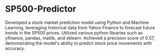 # SP500-Predictor

Developed a stock market prediction model using Python and Machine Learning, leveraging historical data from Yahoo Finance to forecast future trends in the SP500 prices.
Utilized various python libraries such as yfinance, pandas, matlib, and sklearn.
Achieved a precision score of 0.57, demonstrating the model's ability to predict stock price movements with accuracy.
